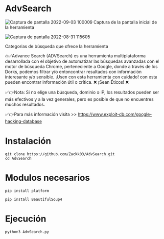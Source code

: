 # AdvSearch
![Captura de pantalla 2022-09-03 100009](https://user-images.githubusercontent.com/87577013/188273872-f5a2e52b-81c2-49b7-a788-ec09c8f9a6c2.png)
Captura de la pantalla inicial de la herramienta

![Captura de pantalla 2022-08-31 115605](https://user-images.githubusercontent.com/87577013/187724075-80a6c30f-ade6-4cb6-a205-bfeb7caae0c4.png)

Categorias de búsqueda que ofrece la herramienta

🔥✅Advance Search (ADVSearch) es una herramienta multiplataforma desarrollada con el objetivo de automatizar las búsquedas avanzadas con el motor de búsqueda Chrome, perteneciente a Google, donde a través de los Dorks, podemos filtrar y/o entoncontrar resultados con información interesante y/o sensible. ¡Usen con esta herramienta con cuidado! con esta pueden encontrar información útil o crítica. ❌ ¡Sean Éticos! ❌

✅👉Nota: Si no elige una búsqueda, dominio o IP, los resultados pueden ser más efectivos y a la vez generales, pero es posible de que no encuentres muchos resultados.

✅👉Para más información visita >> https://www.exploit-db.com/google-hacking-database

# Instalación
```
git clone https://github.com/Zackk03/AdvSearch.git
cd AdvSearch
```

# Modulos necesarios
```
pip install platform
```
```
pip install BeautifulSoup4
```

# Ejecución
```
python3 AdvSearch.py
```

